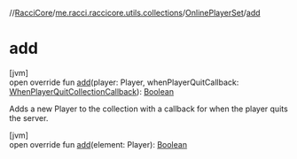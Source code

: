 //[RacciCore](../../../index.md)/[me.racci.raccicore.utils.collections](../index.md)/[OnlinePlayerSet](index.md)/[add](add.md)

# add

[jvm]\
open override fun [add](add.md)(player: Player, whenPlayerQuitCallback: [WhenPlayerQuitCollectionCallback](../index.md#770480590%2FClasslikes%2F-519281799)): [Boolean](https://kotlinlang.org/api/latest/jvm/stdlib/kotlin/-boolean/index.html)

Adds a new Player to the collection with a callback for when the player quits the server.

[jvm]\
open override fun [add](add.md)(element: Player): [Boolean](https://kotlinlang.org/api/latest/jvm/stdlib/kotlin/-boolean/index.html)
